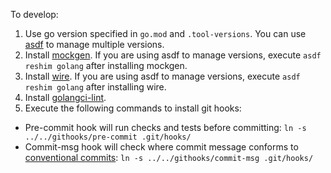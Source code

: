 <!-- This repository implements ... -->

<!-- Remember to change go.mod -->

To develop:

1. Use go version specified in `go.mod` and `.tool-versions`. You can use [asdf](https://github.com/asdf-vm/asdf) to manage multiple versions.
2. Install [mockgen](https://github.com/uber-go/mock). If you are using asdf to manage versions, execute `asdf reshim golang` after installing mockgen.
3. Install [wire](https://github.com/google/wire). If you are using asdf to manage versions, execute `asdf reshim golang` after installing wire.
4. Install [golangci-lint](https://golangci-lint.run/welcome/install/).
5. Execute the following commands to install git hooks:
  - Pre-commit hook will run checks and tests before committing: `ln -s ../../githooks/pre-commit .git/hooks/`
  - Commit-msg hook will check where commit message conforms to [conventional commits](https://www.conventionalcommits.org/en/v1.0.0/): `ln -s ../../githooks/commit-msg .git/hooks/`
